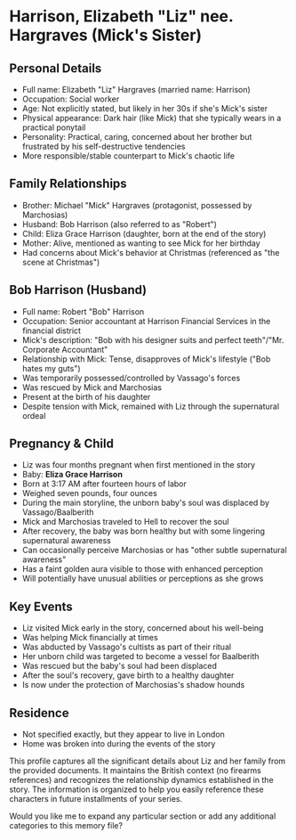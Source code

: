 # Harrison, Elizabeth "Liz" nee. Hargraves (Mick's Sister)

## Personal Details

- Full name: Elizabeth "Liz" Hargraves (married name: Harrison)
- Occupation: Social worker
- Age: Not explicitly stated, but likely in her 30s if she's Mick's sister
- Physical appearance: Dark hair (like Mick) that she typically wears in a practical ponytail
- Personality: Practical, caring, concerned about her brother but frustrated by his self-destructive tendencies
- More responsible/stable counterpart to Mick's chaotic life

## Family Relationships

- Brother: Michael "Mick" Hargraves (protagonist, possessed by Marchosias)
- Husband: Bob Harrison (also referred to as "Robert")
- Child: Eliza Grace Harrison (daughter, born at the end of the story)
- Mother: Alive, mentioned as wanting to see Mick for her birthday
- Had concerns about Mick's behavior at Christmas (referenced as "the scene at Christmas")

## Bob Harrison (Husband)

- Full name: Robert "Bob" Harrison
- Occupation: Senior accountant at Harrison Financial Services in the financial district
- Mick's description: "Bob with his designer suits and perfect teeth"/"Mr. Corporate Accountant"
- Relationship with Mick: Tense, disapproves of Mick's lifestyle ("Bob hates my guts")
- Was temporarily possessed/controlled by Vassago's forces
- Was rescued by Mick and Marchosias
- Present at the birth of his daughter
- Despite tension with Mick, remained with Liz through the supernatural ordeal

## Pregnancy & Child

- Liz was four months pregnant when first mentioned in the story
- Baby: **Eliza Grace Harrison**
- Born at 3:17 AM after fourteen hours of labor
- Weighed seven pounds, four ounces
- During the main storyline, the unborn baby's soul was displaced by Vassago/Baalberith
- Mick and Marchosias traveled to Hell to recover the soul
- After recovery, the baby was born healthy but with some lingering supernatural awareness
- Can occasionally perceive Marchosias or has "other subtle supernatural awareness"
- Has a faint golden aura visible to those with enhanced perception
- Will potentially have unusual abilities or perceptions as she grows

## Key Events

- Liz visited Mick early in the story, concerned about his well-being
- Was helping Mick financially at times
- Was abducted by Vassago's cultists as part of their ritual
- Her unborn child was targeted to become a vessel for Baalberith
- Was rescued but the baby's soul had been displaced
- After the soul's recovery, gave birth to a healthy daughter
- Is now under the protection of Marchosias's shadow hounds

## Residence

- Not specified exactly, but they appear to live in London
- Home was broken into during the events of the story

This profile captures all the significant details about Liz and her family from the provided documents. It maintains the British context (no firearms references) and recognizes the relationship dynamics established in the story. The information is organized to help you easily reference these characters in future installments of your series.

Would you like me to expand any particular section or add any additional categories to this memory file?
